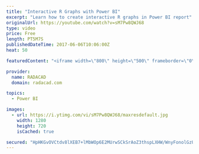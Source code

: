 ```yaml
---
title: "Interactive R Graphs with Power BI"
excerpt: "Learn how to create interactive R graphs in Power BI report"
originalUrl: https://youtube.com/watch?v=sM7Pw8QWJ68
type: video
price: Free
length: PT5M7S
publishedDateTime: 2017-06-06T10:06:00Z
heat: 50

featuredContent: "<iframe width=\"800\" height=\"500\" frameborder=\"0\" src=\"https://www.youtube.com/embed/sM7Pw8QWJ68\" allow=\"accelerometer; autoplay; encrypted-media; gyroscope; picture-in-picture\" allowfullscreen></iframe>"

provider:
  name: RADACAD
  domain: radacad.com

topics:
  - Power BI

images:
  - url: https://i.ytimg.com/vi/sM7Pw8QWJ68/maxresdefault.jpg
    width: 1280
    height: 720
    isCached: true

secured: "HpHKGvOVCtdv8lXEB7+lMbWOp6E2MUrwSCkSrAoZ3thspLXHW/WnyFonolGzUlqlfRnCCvEfFV0Ow6/wHG6m4FFDd98QX0AeZ9QMU2G15CIoSFhDtrY3iy5ZxMsR4mbVJwCEux0eCNici97Ujd890MnGeq3ii4E+Wmh3yT2Vg4TtjEgcSwsEu2i74Cy3bKJE85dfg30/mBd3kNDOhmNK80R6uZnYy3SU4TenlMZpjx9KL984/nEilYZFL0jqT8d2l7dYWNM6tkOWjknhCtvbZNgPtA04Q7DjAkyNLo+7orrTw3oq3SrQ4vChLNEo8xDRw+mtYipPtL8sW48lm0v/b36JAhJoaylyT0IU7HpD0VQDeMfnBNusc+x5A662pzHd4qB664jTvB18Es6iEC+fpF8EI/KMjVQCxpqrpM89+Ak=;bjW0qMPhdnYhM6D5T/38ZQ=="
---
```


